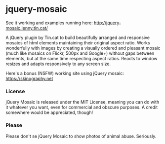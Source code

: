 # jquery-mosaic
See it working and examples running here: http://jquery-mosaic.lenny.tin.cat/

A jQuery plugin by Tin.cat to build beautifully arranged and responsive mosaics of html elements maintaining their original aspect ratio. Works wonderfully with images by creating a visually ordered and pleasant mosaic (much like mosaics on Flickr, 500px and Google+) without gaps between elements, but at the same time respecting aspect ratios. Reacts to window resizes and adapts responsively to any screen size.

Here's a bonus (NSFW) working site using jQuery mosaic: https://skinography.net

### License ###
jQuery Mosaic is released under the MIT License, meaning you can do with it whatever you want, even for commercial and obscure purposes. A credit somewhere would be appreciated, though!

### Please ###
Please don't se jQuery Mosaic to show photos of animal abuse. Seriously.
